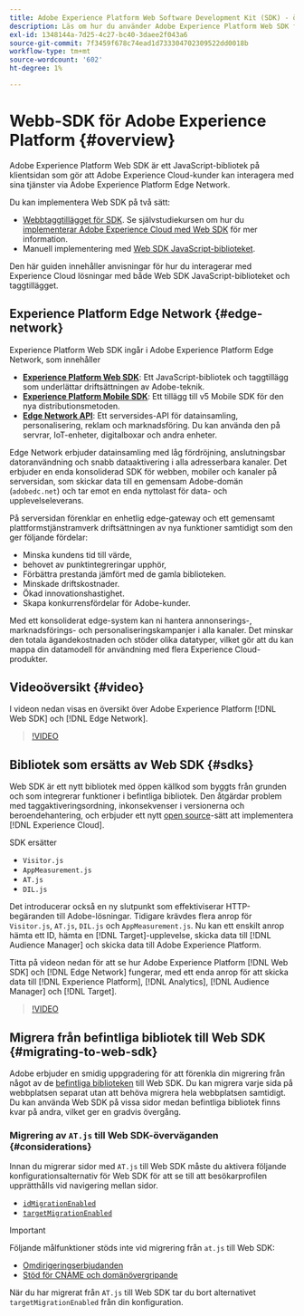 ```yaml
---
title: Adobe Experience Platform Web Software Development Kit (SDK) - översikt
description: Läs om hur du använder Adobe Experience Platform Web SDK för att integrera Experience Platform-funktioner på din webbplats.
exl-id: 1348144a-7d25-4c27-bc40-3daee2f043a6
source-git-commit: 7f3459f678c74ead1d733304702309522dd0018b
workflow-type: tm+mt
source-wordcount: '602'
ht-degree: 1%

---
```


# Webb-SDK för Adobe Experience Platform {#overview}

Adobe Experience Platform Web SDK är ett JavaScript-bibliotek på klientsidan som gör att Adobe Experience Cloud-kunder kan interagera med sina tjänster via Adobe Experience Platform Edge Network.

Du kan implementera Web SDK på två sätt:

* [Webbtaggtillägget för SDK](../tags/extensions/client/web-sdk/web-sdk-extension-configuration.md). Se självstudiekursen om hur du [implementerar Adobe Experience Cloud med Web SDK](https://experienceleague.adobe.com/docs/platform-learn/implement-web-sdk/overview.html) för mer information.
* Manuell implementering med [Web SDK JavaScript-biblioteket](install/library.md).

Den här guiden innehåller anvisningar för hur du interagerar med Experience Cloud lösningar med både Web SDK JavaScript-biblioteket och taggtillägget.

## Experience Platform Edge Network {#edge-network}



Experience Platform Web SDK ingår i Adobe Experience Platform Edge Network, som innehåller

* **[Experience Platform Web SDK](#overview)**: Ett JavaScript-bibliotek och taggtillägg som underlättar driftsättningen av Adobe-teknik.
* **[Experience Platform Mobile SDK](https://developer.adobe.com/client-sdks/home/)**: Ett tillägg till v5 Mobile SDK för den nya distributionsmetoden.
* **[Edge Network API](https://developer.adobe.com/data-collection-apis/docs/api/)**: Ett serversides-API för datainsamling, personalisering, reklam och marknadsföring. Du kan använda den på servrar, IoT-enheter, digitalboxar och andra enheter.

Edge Network erbjuder datainsamling med låg fördröjning, anslutningsbar datoranvändning och snabb dataaktivering i alla adresserbara kanaler. Det erbjuder en enda konsoliderad SDK för webben, mobiler och kanaler på serversidan, som skickar data till en gemensam Adobe-domän (`adobedc.net`) och tar emot en enda nyttolast för data- och upplevelseleverans.

På serversidan förenklar en enhetlig edge-gateway och ett gemensamt plattformstjänstramverk driftsättningen av nya funktioner samtidigt som den ger följande fördelar:

* Minska kundens tid till värde,
* behovet av punktintegreringar upphör,
* Förbättra prestanda jämfört med de gamla biblioteken.
* Minskade driftskostnader.
* Ökad innovationshastighet.
* Skapa konkurrensfördelar för Adobe-kunder.

Med ett konsoliderat edge-system kan ni hantera annonserings-, marknadsförings- och personaliseringskampanjer i alla kanaler. Det minskar den totala ägandekostnaden och stöder olika datatyper, vilket gör att du kan mappa din datamodell för användning med flera Experience Cloud-produkter.

## Videoöversikt {#video}

I videon nedan visas en översikt över Adobe Experience Platform [!DNL Web SDK] och [!DNL Edge Network].

>[!VIDEO](https://video.tv.adobe.com/v/34141?quality=12&learn=on)

## Bibliotek som ersätts av Web SDK {#sdks}

Web SDK är ett nytt bibliotek med öppen källkod som byggts från grunden och som integrerar funktioner i befintliga bibliotek. Den åtgärdar problem med taggaktiveringsordning, inkonsekvenser i versionerna och beroendehantering, och erbjuder ett nytt [open source](https://github.com/adobe/alloy)-sätt att implementera [!DNL Experience Cloud].

SDK ersätter

* `Visitor.js`
* `AppMeasurement.js`
* `AT.js`
* `DIL.js`

Det introducerar också en ny slutpunkt som effektiviserar HTTP-begäranden till Adobe-lösningar. Tidigare krävdes flera anrop för `Visitor.js`, `AT.js`, `DIL.js` och `AppMeasurement.js`. Nu kan ett enskilt anrop hämta ett ID, hämta en [!DNL Target]-upplevelse, skicka data till [!DNL Audience Manager] och skicka data till Adobe Experience Platform.

Titta på videon nedan för att se hur Adobe Experience Platform [!DNL Web SDK] och [!DNL Edge Network] fungerar, med ett enda anrop för att skicka data till [!DNL Experience Platform], [!DNL Analytics], [!DNL Audience Manager] och [!DNL Target].

>[!VIDEO](https://video.tv.adobe.com/v/34148)

## Migrera från befintliga bibliotek till Web SDK {#migrating-to-web-sdk}

Adobe erbjuder en smidig uppgradering för att förenkla din migrering från något av de [befintliga biblioteken](#sdks) till Web SDK. Du kan migrera varje sida på webbplatsen separat utan att behöva migrera hela webbplatsen samtidigt. Du kan använda Web SDK på vissa sidor medan befintliga bibliotek finns kvar på andra, vilket ger en gradvis övergång.

### Migrering av `AT.js` till Web SDK-överväganden {#considerations}

Innan du migrerar sidor med `AT.js` till Web SDK måste du aktivera följande konfigurationsalternativ för Web SDK för att se till att besökarprofilen upprätthålls vid navigering mellan sidor.

* [`idMigrationEnabled`](/help/web-sdk/commands/configure/idmigrationenabled.md)
* [`targetMigrationEnabled`](/help/web-sdk/commands/configure/targetmigrationenabled.md)

>[!IMPORTANT]
>
>Följande målfunktioner stöds inte vid migrering från `at.js` till Web SDK:
>
>* [Omdirigeringserbjudanden](https://experienceleague.adobe.com/docs/target/using/experiences/offers/offer-redirect.html)
>* [Stöd för CNAME och domänövergripande](https://experienceleague.adobe.com/docs/target-dev/developer/client-side/at-js-implementation/atjs-cookies.html)

När du har migrerat från `AT.js` till Web SDK tar du bort alternativet `targetMigrationEnabled` från din konfiguration.
